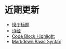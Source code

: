 # 近期更新

- [换个标题](https://github.com/toFrankie/github-blogger-test/issues/12)
- [诗经](https://github.com/toFrankie/github-blogger-test/issues/11)
- [Code Block Highlight](https://github.com/toFrankie/github-blogger-test/issues/10)
- [Markdown Basic Syntax](https://github.com/toFrankie/github-blogger-test/issues/1)